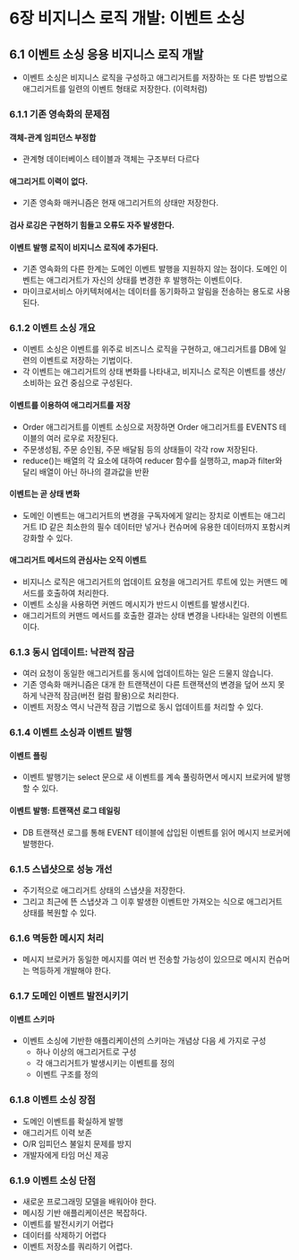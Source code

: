 # 6장 비지니스 로직 개발: 이벤트 소싱

## 6.1 이벤트 소싱 응용 비지니스 로직 개발
- 이벤트 소싱은 비지니스 로직을 구성하고 애그리거트를 저장하는 또 다른 방법으로 애그리거트를 일련의 이벤트 형태로 저장한다. (이력처럼)

### 6.1.1 기존 영속화의 문제점 
#### 객체-관계 임피던스 부정합
- 관계형 데이터베이스 테이블과 객체는 구조부터 다르다

#### 애그리거트 이력이 없다. 
- 기존 영속화 매커니즘은 현재 애그리거트의 상태만 저장한다.

#### 검사 로깅은 구현하기 힘들고 오류도 자주 발생한다. 

#### 이벤트 발행 로직이 비지니스 로직에 추가된다. 
- 기존 영속화의 다른 한계는 도메인 이벤트 발행을 지원하지 않는 점이다. 도메인 이벤트는 애그리거트가 자신의 상태를 변경한 후 발행하는 이벤트이다. 
- 마이크로서비스 아키텍처에서는 데이터를 동기화하고 알림을 전송하는 용도로 사용된다. 


### 6.1.2 이벤트 소싱 개요
- 이벤트 소싱은 이벤트를 위주로 비즈니스 로직을 구현하고, 애그리거트를 DB에 일련의 이벤트로 저장하는 기법이다. 
- 각 이벤트는 애그리거트의 상태 변화를 나타내고, 비지니스 로직은 이벤트를 생산/소비하는 요건 중심으로 구성된다. 

#### 이벤트를 이용하여 애그리거트를 저장
- Order 애그리거트를 이벤트 소싱으로 저장하면 Order 애그리거트를 EVENTS 테이블의 여러 로우로 저장된다. 
- 주문생성됨, 주문 승인됨, 주문 배달됨 등의 상태들이 각각 row 저장된다. 
- reduce()는 배열의 각 요소에 대하여 reducer 함수를 실행하고, map과 filter와 달리 배열이 아닌 하나의 결과값을 반환

#### 이벤트는 곧 상태 변화
- 도메인 이벤트는 애그리거트의 변경을 구독자에게 알리는 장치로 이벤트는 애그리거트 ID 같은 최소한의 필수 데이터만 넣거나 
  컨슈머에 유용한 데이터까지 포함시켜 강화할 수 있다. 

#### 애그리거트 메서드의 관심사는 오직 이벤트 
- 비지니스 로직은 애그리거트의 업데이트 요청을 애그리거트 루트에 있는 커맨드 메서드를 호출하여 처리한다. 
- 이벤트 소싱을 사용하면 커멘드 메시지가 반드시 이벤트를 발생시킨다. 
- 애그리거트의 커맨드 메서드를 호출한 결과는 상태 변경을 나타내는 일련의 이벤트이다. 


### 6.1.3 동시 업데이트: 낙관적 잠금
- 여러 요청이 동일한 애그리거트를 동시에 업데이트하는 일은 드물지 않습니다. 
- 기존 영속화 매커니즘은 대개 한 트랜잭션이 다른 트랜잭션의 변경을 덮어 쓰지 못하게 낙관적 잠금(버전 컬럼 활용)으로 처리한다. 
- 이벤트 저장소 역시 낙관적 잠금 기법으로 동시 업데이트를 처리할 수 있다. 

### 6.1.4 이벤트 소싱과 이벤트 발행

#### 이벤트 플링
- 이벤트 발행기는 select 문으로 새 이벤트를 계속 풀링하면서 메시지 브로커에 발행 할 수 있다. 

#### 이벤트 발행: 트랜잭션 로그 테일링
- DB 트랜잭션 로그를 통해 EVENT 테이블에 삽입된 이벤트를 읽어 메시지 브로커에 발행한다. 


### 6.1.5 스냅샷으로 성능 개선
- 주기적으로 애그리거트 상태의 스냅샷을 저장한다. 
- 그리고 최근에 뜬 스냅샷과 그 이후 발생한 이벤트만 가져오는 식으로 애그리거트 상태를 복원할 수 있다. 

### 6.1.6 멱등한 메시지 처리 
- 메시지 브로커가 동일한 메시지를 여러 번 전송할 가능성이 있으므로 메시지 컨슈머는 멱등하게 개발해야 한다. 

### 6.1.7 도메인 이벤트 발전시키기

#### 이벤트 스키마 
- 이벤트 소싱에 기반한 애플리케이션의 스키마는 개념상 다음 세 가지로 구성
  - 하나 이상의 애그리거트로 구성
  - 각 애그리거트가 발생시키는 이벤트를 정의
  - 이벤트 구조를 정의

### 6.1.8 이벤트 소싱 장점
- 도메인 이벤트를 확실하게 발행
- 애그리거트 이력 보존
- O/R 임피던스 불일치 문제를 방지 
- 개발자에게 타임 머신 제공

### 6.1.9 이벤트 소싱 단점
- 새로운 프로그래밍 모델을 배워아야 한다.
- 메시징 기반 애플리케이션은 복잡하다.
- 이벤트를 발전시키기 어렵다
- 데이터를 삭제하기 어렵다
- 이벤트 저장소를 쿼리하기 어렵다. 

